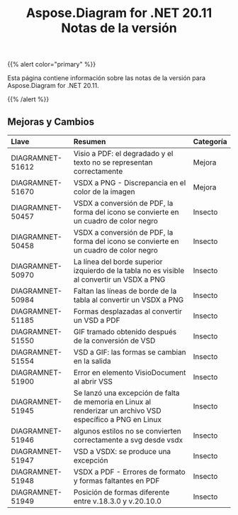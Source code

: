 ﻿---
title: Aspose.Diagram for .NET 20.11 Notas de la versión
type: docs
weight: 9
url: /es/net/aspose-diagram-for-net-20-11-release-notes/
---
{{% alert color="primary" %}}

Esta página contiene información sobre las notas de la versión para Aspose.Diagram for .NET 20.11.

{{% /alert %}}
## **Mejoras y Cambios**  ##

|**Llave**|**Resumen**|**Categoría**|
|:- |:- |:- |
|DIAGRAMNET-51612|Visio a PDF: el degradado y el texto no se representan correctamente|Mejora|
|DIAGRAMNET-51670|VSDX a PNG - Discrepancia en el color de la imagen|Mejora|
|DIAGRAMNET-50457|VSDX a conversión de PDF, la forma del icono se convierte en un cuadro de color negro|Insecto|
|DIAGRAMNET-50458|VSDX a conversión de PDF, la forma del icono se convierte en un cuadro de color negro|Insecto|
|DIAGRAMNET-50970|La línea del borde superior izquierdo de la tabla no es visible al convertir un VSDX a PNG|Insecto|
|DIAGRAMNET-50984|Faltan las líneas de borde de la tabla al convertir un VSDX a PNG|Insecto|
|DIAGRAMNET-51185|Formas desplazadas al convertir un VSD a PDF|Insecto|
|DIAGRAMNET-51550|GIF tramado obtenido después de la conversión de VSD|Insecto|
|DIAGRAMNET-51554|VSD a GIF: las formas se cambian en la salida|Insecto|
|DIAGRAMNET-51900|Error en elemento VisioDocument al abrir VSS|Insecto|
|DIAGRAMNET-51945|Se lanzó una excepción de falta de memoria en Linux al renderizar un archivo VSD específico a PNG en Linux|Insecto|
|DIAGRAMNET-51946|algunos estilos no se convierten correctamente a svg desde vsdx|Insecto|
|DIAGRAMNET-51947|VSD a VSDX: se produce una excepción|Insecto|
|DIAGRAMNET-51948|VSDX a PDF - Errores de formato y formas faltantes en PDF|Insecto|
|DIAGRAMNET-51949|Posición de formas diferente entre v.18.3.0 y v.20.10.0|Insecto|



